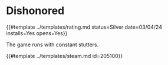 # Dishonored

{{#template ../templates/rating.md status=Silver date=03/04/24 installs=Yes opens=Yes}}

The game runs with constant stutters.

{{#template ../templates/steam.md id=205100}}